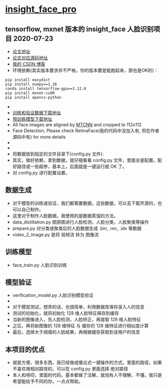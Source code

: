 # [insight_face_pro](https://github.com/wandaoyi/insight_face_pro)
tensorflow, mxnet 版本的 insight_face 人脸识别项目 2020-07-23
-


- [论文地址](https://arxiv.org/abs/1801.07698)
- [论文对应源码地址](https://github.com/deepinsight/insightface)
- [我的 CSDN 博客](https://blog.csdn.net/qq_38299170) 
- 环境依赖(其实版本要求并不严格，你的版本要是能跑起来，那也是OK的)：
```bashrc
pip install easydict
pip install numpy==1.16
conda install tensorflow-gpu==1.12.0
pip install mxnet-cu90
pip install opencv-python
```
-
- [训练和验证数据下载地址](https://github.com/deepinsight/insightface/wiki/Dataset-Zoo)
- [预训练模型下载地址](https://github.com/deepinsight/insightface/wiki/Model-Zoo)
- All face images are aligned by [MTCNN](https://kpzhang93.github.io/MTCNN_face_detection_alignment/index.html) and cropped to 112x112
- Face Detection, Please check RetinaFace(我的代码中没加入有, 但在作者源码中有) for more details
- 
-
- 将数据放到指定的文件目录下(config.py 文件):
- 其实，做好依赖，拿到数据，就仔细看看 config.py 文件，里面全是配置。配好路径或一些超参，基本上，后面就是一键运行就 OK 了。
- 对 config.py 进行配置设置。

## 数据生成
- 对于模型的训练或验证，我们都需要数据，这些数据，可以去下载开源的，也可以自己制作。
- 这里对于制作人脸数据，我使用的是数据蒸馏的方法。
- data_distillation.py 图原图进行人脸检测，人脸分类，人脸聚类等操作
- prepare.py 对分类或聚类后的人脸数据生成 .bin, .rec, .idx 等数据
- video_2_image.py 是将 视频流 转为 图像流


## 训练模型
- face_train.py 人脸识别训练


## 模型验证
- verification_model.py 人脸识别模型验证
- 
- 对于模型测试，想弄的话，也很简单，利用数据库保存录入人的信息
- 测试的初始化，就将初始化 128 维人脸特征保存到缓存
- 当新的图像进入，先人脸检测，人脸矫正，再提取 128 维人脸特征
- 之后，再将新图像的 128 维特征 与 缓存的 128 维特征进行相似度计算
- 最后，选择大于阈值的人脸结果，再根据缓存获取到该用户的信息


## 本项目的优点
- 就是方便，很多东西，我已经做成傻瓜式一键操作的方式。里面的路径，如果不喜欢用相对路径的，可以在 config.py 里面选择 绝对路径
- 本人和唠叨，里面的代码，基本都做了注解，就怕有人不理解，不懂，我只是希望能给予不同的你，一点点帮助。


